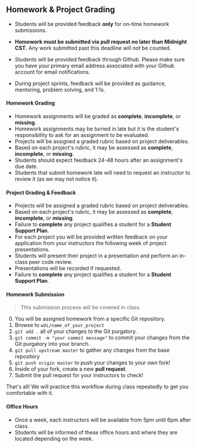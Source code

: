 ## Homework & Project Grading

- Students will be provided feedback **only** for on-time homework submissions.
- **Homework must be submitted via pull request no later than Midnight CST.** Any work submitted past this deadline will *not* be counted.
- Students will be provided feedback through Github. Please make sure you have your primary email address associated with your Github account for email notifications.

- During project sprints, feedback will be provided as guidance, mentoring, problem solving, and 1:1s.

#### Homework Grading

- Homework assignments will be graded as **complete**, **incomplete**, or **missing**.
- Homework assignments may be turned in late but it is the student's responsibility to ask for an assignment to be evaluated.
- Projects will be assigned a graded rubric based on project deliverables.
- Based on each project's rubric, it may be assessed as **complete**, **incomplete**, or **missing**.
- Students should expect feedback 24-48 hours after an assignment's due date.
- Students that submit homework late will need to request an instructor to review it (as we may not notice it).


#### Project Grading & Feedback

- Projects will be assigned a graded rubric based on project deliverables.
- Based on each project's rubric, it may be assessed as **complete**, **incomplete**, or **missing**.
- Failure to **complete** any project qualifies a student for a **Student Support Plan**.
- For each project you will be provided written feedback on your application from your instructors the following week of project presentations.
- Students will present their project in a presentation and perform an in-class peer code review.
- Presentations will be recorded if requested.
- Failure to **complete** any project qualifies a student for a **Student Support Plan**.

#### Homework Submission

> This submission process will be covered in class.

  0. You will be assigned homework from a specific Git repository.
  1. Browse to `wdi/name_of_your_project`
  2. `git add .` all of your changes to the Git purgatory.
  3. `git commit -m "your commit message"` to commit your changes from the Git purgatory into your branch.
  4. `git pull upstream master` to gather any changes from the base repository
  5. `git push origin master` to push your changes to your own fork!
  6. Inside of your fork, create a new **pull request**.
  7. Submit the pull request for your instructors to check!

That's all! We will practice this workflow during class repeatedly to get you comfortable with it.

#### Office Hours

- Once a week, each instructors will be available from 5pm until 6pm after class.
- Students will be informed of these office hours and where they are located depending on the week.
